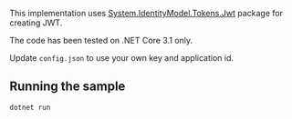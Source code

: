 This implementation uses [System.IdentityModel.Tokens.Jwt](https://www.nuget.org/packages/System.IdentityModel.Tokens.Jwt/) package for creating JWT.

The code has been tested on .NET Core 3.1 only.

Update `config.json` to use your own key and application id.

## Running the sample

```bash
dotnet run
```

